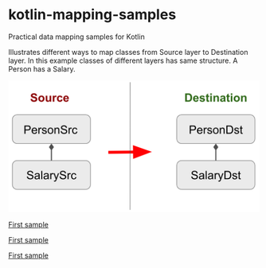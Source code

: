 # kotlin-mapping-samples
Practical data mapping samples for Kotlin

Illustrates different ways to map classes from Source layer to Destination layer. In this example classes of different layers has same structure. A Person has a Salary.

![Mapping scheme](mapping-scheme.png?raw=true)

[First sample](MethodMapper.kt)

[First sample](FuncMapper.kt)

[First sample](ClassMapper.kt)
